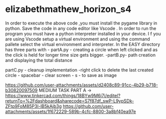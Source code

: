 # elizabethmathew_horizon_s4
In order to execute the above code ,you must install the pygame library in python.
Save the code in any code editor like Vscode .
In order to run the program you must have a python interpreter installed in your device.
I f you are using Vscode setup a virtual environment and using the command pallete select the virtual environment and interpreter.
In the EASY directory has three parts with 
       - partA.py - creating a circle when left clicked and as the click is held for longer time size gets bigger.
       -partB.py- path creation and displaying the total distance
     
      
      






partC.py - cleanup implementation -right click to delete the last created circle 
                                        - spacebar - clear screen
                                        - s - to save as image
                                        
https://github.com/user-attachments/assets/d2408c89-91cc-4b29-b718-b30820097509
MEDIUM TASK
PART A -> https://www.tinkercad.com/things/18BYw9M6i7i/editel?returnTo=%2Fdashboard&sharecode=S7f87df_swP-L9ypSDk-ZFtp9FoM85P3I-lB5kAjb3g
https://github.com/user-attachments/assets/1f672229-589b-4cfc-8800-3a8bf40ea97e
